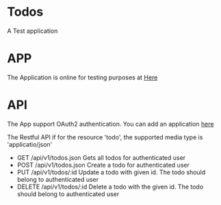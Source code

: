 Todos
=========

A Test application

APP
=========

The Application is online for testing purposes at [Here](http://ancient-ravine-8986.herokuapp.com/)

API
=========

The App support OAuth2 authentication. You can add an application [here](http://ancient-ravine-8986.herokuapp.com/oauth/applications)

The Restful API if for the resource 'todo', the supported media type is 'applicatio/json'

* GET /api/v1/todos.json Gets all todos for authenticated user
* POST /api/v1/todos.json Create a todo for authenticated user
* PUT  /api/v1/todos/:id Update a todo with given id. The todo should belong to authenticated user
* DELETE /api/v1/todos/:id Delete a todo with the given id. The todo should belong to authenticated user
